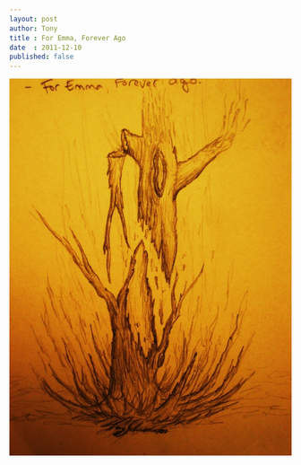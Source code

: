 ```yaml
---
layout: post
author: Tony
title : For Emma, Forever Ago
date  : 2011-12-10
published: false
---
```


![For Emma, Forever Ago](/images/for-emma-forever-ago.jpg)
